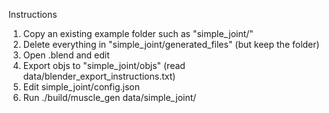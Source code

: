 Instructions

1. Copy an existing example folder such as "simple_joint/"
2. Delete everything in "simple_joint/generated_files" (but keep the folder)
3. Open .blend and edit 
4. Export objs to "simple_joint/objs" (read data/blender_export_instructions.txt)
5. Edit simple_joint/config.json
6. Run ./build/muscle_gen data/simple_joint/
